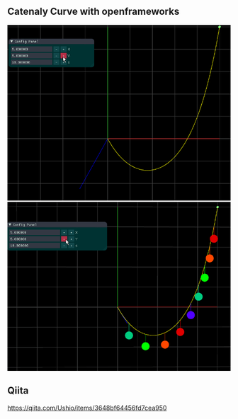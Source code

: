 ## Catenaly Curve with openframeworks
![render](f.gif)
![render](xmas.gif)

## Qiita
https://qiita.com/Ushio/items/3648bf64456fd7cea950
